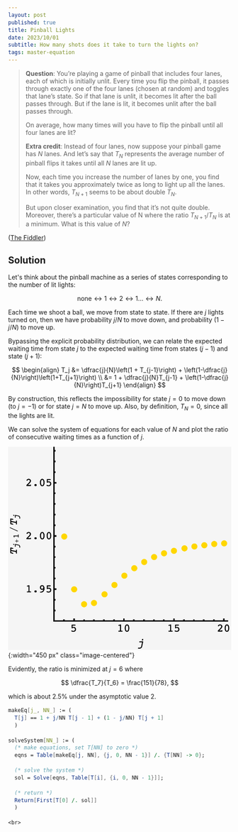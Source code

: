 ```yaml
---
layout: post
published: true
title: Pinball Lights
date: 2023/10/01
subtitle: How many shots does it take to turn the lights on?
tags: master-equation
---
```


>**Question**: You’re playing a game of pinball that includes four lanes, each of which is initially unlit. Every time you flip the pinball, it passes through exactly one of the four lanes (chosen at random) and toggles that lane’s state. So if that lane is unlit, it becomes lit after the ball passes through. But if the lane is lit, it becomes unlit after the ball passes through.
>
>On average, how many times will you have to flip the pinball until all four lanes are lit?
>
>**Extra credit**: Instead of four lanes, now suppose your pinball game has $N$ lanes. And let’s say that $T_N$ represents the average number of pinball flips it takes until all $N$ lanes are lit up.
>
>Now, each time you increase the number of lanes by one, you find that it takes you approximately twice as long to light up all the lanes. In other words, $T_{N+1}$ seems to be about double $T_N.$ 
>
>But upon closer examination, you find that it’s not quite double. Moreover, there’s a particular value of N where the ratio $T_{N+1}/T_N$ is at a minimum. What is this value of $N$?

<!--more-->

([The Fiddler](https://thefiddler.substack.com/p/can-you-light-up-the-pinball-machine))

## Solution

Let's think about the pinball machine as a series of states corresponding to the number of lit lights:

$$ \text{none} \leftrightarrow 1 \leftrightarrow 2 \leftrightarrow 1 \ldots \leftrightarrow N. $$

Each time we shoot a ball, we move from state to state. If there are $j$ lights turned on, then we have probability $j/N$ to move down, and probability $(1-j/N)$ to move up.

Bypassing the explicit probability distribution, we can relate the expected waiting time from state $j$ to the expected waiting time from states $(j-1)$ and state $(j+1)$:

$$ 
\begin{align}
  T_j &= \dfrac{j}{N}\left(1 + T_{j-1}\right)  + \left(1-\dfrac{j}{N}\right)\left(1+T_{j+1}\right) \\
      &= 1 + \dfrac{j}{N}T_{j-1}  + \left(1-\dfrac{j}{N}\right)T_{j+1}
\end{align}
$$

By construction, this reflects the impossibility for state $j=0$ to move down (to $j=-1$) or for state $j=N$ to move up. Also, by definition, $T_N = 0,$  since all the lights are lit.

We can solve the system of equations for each value of $N$ and plot the ratio of consecutive waiting times as a function of $j.$ 

![](/img/2023-10-01-pinball-plot.png){:width="450 px" class="image-centered"}

Evidently, the ratio is minimized at $j=6$ where 

$$ \dfrac{T_7}{T_6} = \frac{151}{78}, $$

which is about $2.5\%$ under the asymptotic value $2.$

```mathematica
makeEq[j_, NN_] := (
  T[j] == 1 + j/NN T[j - 1] + (1 - j/NN) T[j + 1]
  )

solveSystem[NN_] := (
  (* make equations, set T[NN] to zero *)
  eqns = Table[makeEq[j, NN], {j, 0, NN - 1}] /. {T[NN] -> 0};

  (* solve the system *)
  sol = Solve[eqns, Table[T[i], {i, 0, NN - 1}]];

  (* return *)
  Return[First[T[0] /. sol]]
  )

<br>
